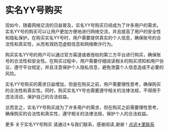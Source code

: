# 实名YY号购买

现如今，随着网络交流的日益普及，实名YY号购买已经成为了许多用户的需求。实名YY号的购买可以让用户更加方便地进行网络交流，并且提高了用户的安全性和隐私保护。在购买实名YY号时，用户需要提供真实的个人信息，确保账号的合法性和真实性，从而有效防范虚假信息和网络欺诈行为。

购买实名YY号的用户可以通过官方渠道或者授权的第三方平台进行购买，确保账号的合法性和安全性。在购买过程中，用户需要仔细阅读相关的购买须知和用户协议，遵守平台规定，并且注意保护个人隐私信息，避免泄露个人信息造成不必要的风险。

实名YY号购买的需求日益增加，但是在购买之前，用户需要理性思考，确保购买的合法性和真实性。同时，购买实名YY号也需要遵守相关的法律法规，不得用于违法活动，保护自己的合法权益。

总而言之，实名YY号购买成为了许多用户的需求，但在购买之前需要理性思考，确保购买的合法性和真实性，遵守相关的法律法规，保护个人的合法权益。

更多 关于实名YY号购买 请通过✈与我们联系，感谢阅读,谢谢！[点这✈里联系](https://ww.k02.cc)